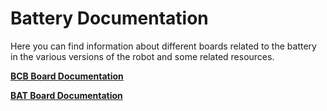 # Battery Documentation
Here you can find information about different boards related to the battery in the various versions of the robot and some related resources.

[**BCB Board Documentation**](./bcb_board/bcb_bluetooth_protocol.md)

[**BAT Board Documentation**](./bat_board/bat_protocol.md)